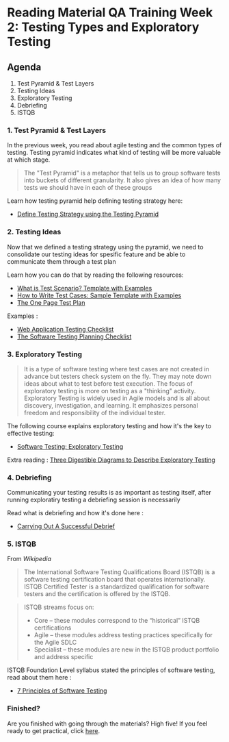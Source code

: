# Reading Material QA Training Week 2: Testing Types and Exploratory Testing

## Agenda

1. Test Pyramid & Test Layers
2. Testing Ideas
3. Exploratory Testing
4. Debriefing
5. ISTQB

### 1. Test Pyramid & Test Layers
In the previous week, you read about agile testing and the common types of testing. Testing pyramid indicates what kind of testing will be more valuable at which stage.

> The "Test Pyramid" is a metaphor that tells us to group software tests into buckets of different granularity. It also gives an idea of how many tests we should have in each of these groups

Learn how testing pyramid help defining testing strategy here:

- [Define Testing Strategy using the Testing Pyramid](https://medium.com/@Colin_But/define-testing-strategy-using-the-testing-pyramid-1dabee37e823)

### 2. Testing Ideas
Now that we defined a testing strategy using the pyramid, we need to consolidate our testing ideas for spesific feature and be able to communicate them through a test plan

Learn how you can do that by reading the following resources:

- [What is Test Scenario? Template with Examples](https://www.guru99.com/test-scenario.html)
- [How to Write Test Cases: Sample Template with Examples](https://www.guru99.com/test-case.html)
- [The One Page Test Plan](https://www.ministryoftesting.com/dojo/series/the-testing-planet-2016/lessons/the-one-page-test-plan)

Examples :
- [Web Application Testing Checklist](https://www.guru99.com/complete-web-application-testing-checklist.html)
- [The Software Testing Planning Checklist](https://www.ministryoftesting.com/dojo/series/the-testing-planet-2019/lessons/the-software-testing-planning-checklist)

### 3. Exploratory Testing
> It is a type of software testing where test cases are not created in advance but testers check system on the fly. They may note down ideas about what to test before test execution. The focus of exploratory testing is more on testing as a "thinking" activity.
Exploratory Testing is widely used in Agile models and is all about discovery, investigation, and learning. It emphasizes personal freedom and responsibility of the individual tester.

The following course explains exploratory testing and how it's the key to effective testing:

- [Software Testing: Exploratory Testing](https://www.linkedin.com/learning/software-testing-exploratory-testing/exploration-the-key-to-effective-testing)

Extra reading :
[Three Digestible Diagrams to Describe Exploratory Testing](https://www.ministryoftesting.com/dojo/lessons/three-digestible-diagrams-to-describe-exploratory-testing)

### 4. Debriefing
Communicating your testing results is as important as testing itself, after running exploratiry testing a debriefing session is necessarily 

Read what is debriefing and how it's done here :

- [Carrying Out A Successful Debrief](https://huddle.eurostarsoftwaretesting.com/session-based-test-management-part-4-session-based-exploratory-testing/)

### 5. ISTQB
From *Wikipedia* 
> The International Software Testing Qualifications Board (ISTQB) is a software testing certification board that operates internationally. ISTQB Certified Tester is a standardized qualification for software testers and the certification is offered by the ISTQB. 

> ISTQB streams focus on:
>- Core – these modules correspond to the “historical” ISTQB certifications 
>- Agile – these modules address testing practices specifically for the Agile SDLC
>- Specialist – these modules are new in the ISTQB product portfolio and address specific 

 ISTQB Foundation Level syllabus stated the principles of software testing, read about them here :
- [7 Principles of Software Testing](https://www.toolsqa.com/software-testing/istqb/software-testing-principles/)   

### Finished?

Are you finished with going through the materials? High five! If you feel ready to get practical, click [here](./MAKEME.md).
